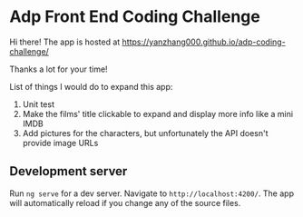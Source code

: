 # Adp Front End Coding Challenge

Hi there! The app is hosted at https://yanzhang000.github.io/adp-coding-challenge/

Thanks a lot for your time!

List of things I would do to expand this app: 
1) Unit test
2) Make the films' title clickable to expand and display more info like a mini IMDB
3) Add pictures for the characters, but unfortunately the API doesn't provide image URLs 

## Development server
Run `ng serve` for a dev server. Navigate to `http://localhost:4200/`. The app will automatically reload if you change any of the source files.



